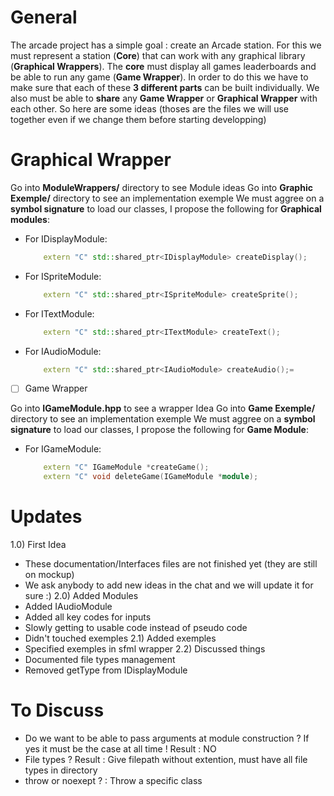 # General

The arcade project has a simple goal : create an Arcade station.
For this we must represent a station (**Core**) that can work with any graphical library (**Graphical Wrappers**).
The **core** must display all games leaderboards and be able to run any game (**Game Wrapper**).
In order to do this we have to make sure that each of these **3 different parts** can be built individually.
We also must be able to **share** any **Game Wrapper** or **Graphical Wrapper** with each other.
So here are some ideas (thoses are the files we will use together even if we change them before starting developping)

# Graphical Wrapper

Go into **ModuleWrappers/** directory to see Module ideas
Go into **Graphic Exemple/** directory to see an implementation exemple
We must aggree on a **symbol signature** to load our classes, I propose the following for **Graphical modules**:

- For IDisplayModule:
  ```cpp
      extern "C" std::shared_ptr<IDisplayModule> createDisplay();
  ```
- For ISpriteModule:
  ```cpp
      extern "C" std::shared_ptr<ISpriteModule> createSprite();
  ```
- For ITextModule:
  ```cpp
      extern "C" std::shared_ptr<ITextModule> createText();
  ```
- For IAudioModule:
  ```cpp
      extern "C" std::shared_ptr<IAudioModule> createAudio();=
  ```

- [ ] Game Wrapper

Go into **IGameModule.hpp** to see a wrapper Idea
Go into **Game Exemple/** directory to see an implementation exemple
We must aggree on a **symbol signature** to load our classes, I propose the following for **Game Module**:

- For IGameModule:
  ```cpp
      extern "C" IGameModule *createGame();
      extern "C" void deleteGame(IGameModule *module);
  ```

# Updates

1.0) First Idea

- These documentation/Interfaces files are not finished yet (they are still on mockup)
- We ask anybody to add new ideas in the chat and we will update it for sure :)
  2.0) Added Modules
- Added IAudioModule
- Added all key codes for inputs
- Slowly getting to usable code instead of pseudo code
- Didn't touched exemples
  2.1) Added exemples
- Specified exemples in sfml wrapper
  2.2) Discussed things
- Documented file types management
- Removed getType from IDisplayModule

# To Discuss

- Do we want to be able to pass arguments at module construction ? If yes it must be the case at all time ! Result : NO
- File types ? Result : Give filepath without extention, must have all file types in directory
- throw or noexept ?  : Throw a specific class
